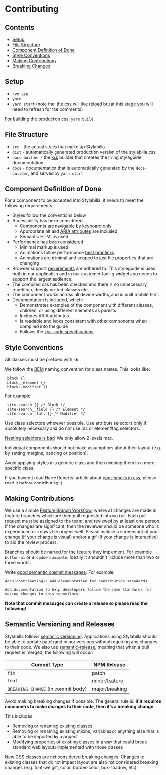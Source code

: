 # Contributing

## Contents
- [Setup](#setup)
- [File Structure](#file-structure)
- [Component Definition of Done](#component-definition-of-done)
- [Style Conventions](#style-conventions)
- [Making Contributions](#making-contributions)
- [Breaking Changes](#breaking-changes)

## Setup
- `nvm use`
- `yarn`
- `yarn start` (note that the css will live reload but at this stage you will need to refresh for the comments)

For building the production css: `yarn build`.

## File Structure
- `src` - the actual styles that make up Stylabilla
- `dist` - automatically generated production version of the stylabilla css
- `docs-builder` - the [kss](https://github.com/kss-node/kss-node) builder that creates the living styleguide documentation
- `docs` - documentation that is automatically generated by the `docs-builder`, and served by `yarn start`

## Component Definition of Done

For a component to be accepted into Stylabilla, it needs to meet the following requirements.
- Styles follow the conventions below
- Accessibility has been considered
    - Components are navigable by keyboard only
    - Appropriate alt and [ARIA attributes](https://w3c.github.io/using-aria/) are included
    - Semantic HTML is used
- Performance has been considered
    - Minimal markup is used
    - Animations follow performance [best practices](https://developers.google.com/web/fundamentals/design-and-ui/animations/animations-and-performance)
    - Animations are minimal and scoped to just the properties that are changing
- Browser support [requirements](https://usabilla.atlassian.net/wiki/display/DEV/Browser+Support+Strategy) are adhered to. This styleguide is used both in our application and in our customer facing widgets so needs to support the largest audience.
- The compiled css has been checked and there is no unnecessary repetition, deeply nested classes etc.
- The component works across all device widths, and is built mobile first.
- Documentation is included, which:
    - Demonstrates examples of the component with different classes, children, or using different elements as parents
    - Includes ARIA attributes
    - Is readable and looks consistent with other components when compiled into the guide
    - Follows the [kss-node specifications](https://github.com/kss-node/kss/blob/spec/SPEC.md)


## Style Conventions

All classes must be prefixed with `sb-`.

We follow the [BEM](https://csswizardry.com/2013/01/mindbemding-getting-your-head-round-bem-syntax/) naming convention for class names. This looks like:
```
.block {}
.block__element {}
.block--modifier {}
```

For example:
```
.site-search {} /* Block */
.site-search__field {} /* Element */
.site-search--full {} /* Modifier */
```

Use class selectors wherever possible. Use attribute selectors only if absolutely necessary and do not use ids or element/tag selectors.

[Nesting selectors is bad](http://markdotto.com/2015/07/20/css-nesting/). We only allow 2 levels max.

Individual components should not make assumptions about their layout (e.g. by setting margins, padding or position).

Avoid applying styles in a generic class and then undoing them in a more specific class.

If you haven't read Harry Roberts' article about [code smells in css](https://csswizardry.com/2012/11/code-smells-in-css/), please read it before contributing :)


## Making Contributions

We use a simple [Feature Branch Workflow](https://www.atlassian.com/git/tutorials/comparing-workflows#feature-branch-workflow), where all changes are made in feature branches which are then pull requested into `master`. Each pull request must be assigned to the team, and reviewed by at least one person. If the changes are significant, then the reviewer should be someone who is experienced or knows the project well. Please include a screenshot of your change (if your change is visual) and/or a [gif](http://recordit.co/) (if your change is interactive) to aid the review process.

Branches should be named for the feature they implement. For example `button-ui` or `dropdown-animate`. Ideally it shouldn't include more than two or three words.

Write [good semantic commit messages](https://github.com/angular/angular.js/blob/master/CONTRIBUTING.md#-git-commit-guidelines). For example:
```
docs(contributing): add documentation for contribution standards

Add documentation to help developers follow the same standards for making changes to this repository.
```
**Note that commit messages can create a release so please read the following!**

## Semantic Versioning and Releases

Stylabilla follows [semantic versioning](http://semver.org). Applications using Stylabilla should be able to update patch and minor versions without requiring any changes to their code.
We also use [semantic-release](https://github.com/semantic-release/semantic-release), meaning that when a pull request is merged, the following will occur:

Commit Type | NPM Release
--- | ---
`fix` | patch
`feat` | minor/feature
`BREAKING CHANGE` (in commit body) | major/breaking

Avoid making breaking changes if possible. The general rule is: **if it requires consumers to make changes to their code, then it's a breaking change**.

This includes:

- Removing or renaming existing classes
- Removing or renaming existing mixins, variables or anything else that is able to be imported by a project
- Modifying properties of existing classes in a way that could break standard web layouts implemented with those classes

New CSS classes are not considered breaking changes. Changes to existing classes that do not impact layout are also not considered breaking changes (e.g. font-weight, color, border-color, box-shadow, etc).
